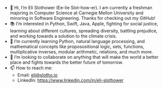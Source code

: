 - 👋 Hi, I’m Eli Slothower (Ee-lie Slot-how-er). I am currently a freshman majoring in Computer Science at Carnegie Mellon University and minoring in Software Engineering. Thanks for checking out my GitHub!
- 📚 I’m interested in Python, Swift, Java, Apple, fighting for social justice, learning about different cultures, spreading diversity, battling prejudice, and working towards a solution to the climate crisis. 
- 🌱 I’m currently learning Python, natural language processing, and mathematical concepts like proposositional logic, sets, functions, multiplicative inverses, modular arithmetic, relations, and much more.
- 🤝 I’m looking to collaborate on anything that will make the world a better place and fights towards the better future of tomorrow.
- 📫 How to reach me: 
	- Email: eli@slotho.io 
	- LinkedIn: https://www.linkedin.com/in/eli-slothower

<!---
eslothower/eslothower is a ✨ special ✨ repository because its `README.md` (this file) appears on your GitHub profile.
You can click the Preview link to take a look at your changes.
--->
